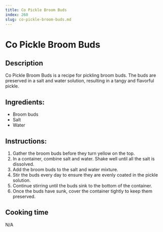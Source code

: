 ```yaml
---
title: Co Pickle Broom Buds
index: 260
slug: co-pickle-broom-buds.md
---
```


# Co Pickle Broom Buds

## Description
Co Pickle Broom Buds is a recipe for pickling broom buds. The buds are preserved in a salt and water solution, resulting in a tangy and flavorful pickle.

## Ingredients:
- Broom buds
- Salt
- Water

## Instructions:
1. Gather the broom buds before they turn yellow on the top.
2. In a container, combine salt and water. Shake well until all the salt is dissolved.
3. Add the broom buds to the salt and water mixture.
4. Stir the buds every day to ensure they are evenly coated in the pickle solution.
5. Continue stirring until the buds sink to the bottom of the container.
6. Once the buds have sunk, cover the container tightly to keep them preserved.

## Cooking time
N/A